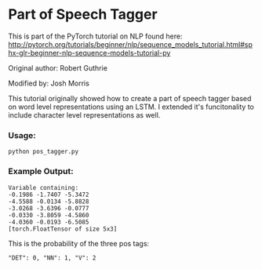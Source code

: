 # Part of Speech Tagger

This is part of the PyTorch tutorial on NLP found here:
http://pytorch.org/tutorials/beginner/nlp/sequence_models_tutorial.html#sphx-glr-beginner-nlp-sequence-models-tutorial-py


Original author: Robert Guthrie


Modified by: Josh Morris


This tutorial originally showed how to create a part of speech tagger
based on word level representations using an LSTM. I extended it's
funcitonality to include character level representations as well.

### Usage:

```
python pos_tagger.py
```

### Example Output:

```
Variable containing:
-0.1986 -1.7407 -5.3472
-4.5588 -0.0134 -5.8828
-3.0268 -3.6396 -0.0777
-0.0330 -3.8059 -4.5860
-4.0360 -0.0193 -6.5085
[torch.FloatTensor of size 5x3]
```

This is the probability of the three pos tags:

```
"DET": 0, "NN": 1, "V": 2
```